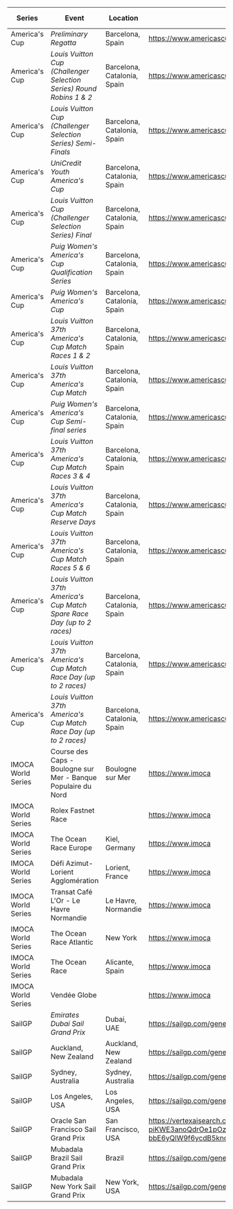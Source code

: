 | Series | Event | Location | URL | Start Date | End Date |
|---|---|---|---|---|---|
| America's Cup | *Preliminary Regatta* | Barcelona, Spain | https://www.americascup.com/en/ac37-schedule | 2024-08-22 | *2024-08-25* |
| America's Cup | *Louis Vuitton Cup (Challenger Selection Series) Round Robins 1 & 2* | Barcelona, Catalonia, Spain | https://www.americascup.com/en/ac37-schedule | 2024-08-29 | *2024-09-08* |
| America's Cup | *Louis Vuitton Cup (Challenger Selection Series) Semi-Finals* | Barcelona, Catalonia, Spain | https://www.americascup.com/en/ac37-schedule | 2024-09-14 | *2024-09-19* |
| America's Cup | *UniCredit Youth America's Cup* | Barcelona, Catalonia, Spain | https://www.americascup.com/en/ac37-schedule | 2024-09-17 | *2024-09-26* |
| America's Cup | *Louis Vuitton Cup (Challenger Selection Series) Final* | Barcelona, Catalonia, Spain | https://www.americascup.com/en/ac37-schedule | 2024-09-26 | *2024-10-07* |
| America's Cup | *Puig Women's America's Cup Qualification Series* | Barcelona, Catalonia, Spain | https://www.americascup.com/en/ac37-schedule | 2024-10-05 | *2024-10-10* |
| America's Cup | *Puig Women's America's Cup* | Barcelona, Catalonia, Spain | https://www.americascup.com/en/ac37-schedule | 2024-10-05 | *2024-10-13* |
| America's Cup | *Louis Vuitton 37th America's Cup Match Races 1 & 2* | Barcelona, Catalonia, Spain | https://www.americascup.com/en/ac37-schedule | 2024-10-12 | *2024-10-12* |
| America's Cup | *Louis Vuitton 37th America's Cup Match* | Barcelona, Catalonia, Spain | https://www.americascup.com/en/ac37-schedule | 2024-10-12 | *2024-10-27* |
| America's Cup | *Puig Women's America's Cup Semi-final series* | Barcelona, Catalonia, Spain | https://www.americascup.com/en/ac37-schedule | 2024-10-11 | *2024-10-11* |
| America's Cup | *Louis Vuitton 37th America's Cup Match Races 3 & 4* | Barcelona, Catalonia, Spain | https://www.americascup.com/en/ac37-schedule | 2024-10-13 | *2024-10-13* |
| America's Cup | *Louis Vuitton 37th America's Cup Match Reserve Days* | Barcelona, Catalonia, Spain | https://www.americascup.com/en/ac37-schedule | 2024-10-14 | *2024-10-27* |
| America's Cup | *Louis Vuitton 37th America's Cup Match Races 5 & 6* | Barcelona, Catalonia, Spain | https://www.americascup.com/en/ac37-schedule | 2024-10-16 | *2024-10-16* |
| America's Cup | *Louis Vuitton 37th America's Cup Match Spare Race Day (up to 2 races)* | Barcelona, Catalonia, Spain | https://www.americascup.com/en/ac37-schedule | 2024-10-18 | *2024-10-18* |
| America's Cup | *Louis Vuitton 37th America's Cup Match Race Day (up to 2 races)* | Barcelona, Catalonia, Spain | https://www.americascup.com/en/ac37-schedule | 2024-10-19 | *2024-10-19* |
| America's Cup | *Louis Vuitton 37th America's Cup Match Race Day (up to 2 races)* | Barcelona, Catalonia, Spain | https://www.americascup.com/en/ac37-schedule | 2024-10-20 | *2024-10-20* |
| IMOCA World Series | Course des Caps - Boulogne sur Mer - Banque Populaire du Nord | Boulogne sur Mer | https://www.imoca | 2025-06-29 | 2025-06-29 |
| IMOCA World Series | Rolex Fastnet Race |  | https://www.imoca | 2025-07-26 | 2025-07-26 |
| IMOCA World Series | The Ocean Race Europe | Kiel, Germany | https://www.imoca | 2025-08-10 | 2025-08-10 |
| IMOCA World Series | Défi Azimut-Lorient Agglomération | Lorient, France | https://www.imoca | 2025-09-16 | 2025-09-16 |
| IMOCA World Series | Transat Café L'Or - Le Havre Normandie | Le Havre, Normandie | https://www.imoca | 2025-10-26 | 2025-10-26 |
| IMOCA World Series | The Ocean Race Atlantic | New York | https://www.imoca | 2026 | 2026 |
| IMOCA World Series | The Ocean Race | Alicante, Spain | https://www.imoca | 2027 | 2027 |
| IMOCA World Series | Vendée Globe |  | https://www.imoca | 2028 | 2028 |
| SailGP | *Emirates Dubai Sail Grand Prix* | Dubai, UAE | https://sailgp.com/general/24-25/calendar | 2024-11-23 | *2024-11-24* |
| SailGP | Auckland, New Zealand | Auckland, New Zealand | https://sailgp.com/general/24-25/calendar | 2025-01-18 | 2025-01-19 |
| SailGP | Sydney, Australia | Sydney, Australia | https://sailgp.com/general/24-25/calendar | 2025-02-08 | 2025-02-09 |
| SailGP | Los Angeles, USA | Los Angeles, USA | https://sailgp.com/general/24-25/calendar | 2025-03-15 | 2025-03-16 |
| SailGP | Oracle San Francisco Sail Grand Prix | San Francisco, USA | https://vertexaisearch.cloud.google.com/grounding-api-redirect/AbF9wXFHNY4jE6wG48sjoIKETkcg8nNIxhN-piKWE3anoQdrOe1pOzsU92uCkCa_XhUsfi0gNpTIUANQTg-bbE6yQlW9f6ycdB5knonYG25sNcofwTd72WZowfPjknhSync9waeSNtzZr9_jhH5nw8eH2n055UFGRCttKNYahrONKof7 | 2025-03-22 | 2025-03-23 |
| SailGP | Mubadala Brazil Sail Grand Prix | Brazil | https://sailgp.com/general/24-25/calendar | 2025-05-03 | 2025-05-04 |
| SailGP | Mubadala New York Sail Grand Prix | New York, USA | https://sailgp.com/general/24-25/calendar | 202